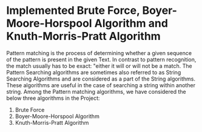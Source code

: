 # Implemented Brute Force, Boyer-Moore-Horspool Algorithm and  Knuth-Morris-Pratt Algorithm


Pattern matching is the process of determining whether a given sequence of
the pattern is present in the given Text. In contrast to pattern recognition, the match
usually has to be exact: "either it will or will not be a match. The Pattern Searching
algorithms are sometimes also referred to as String Searching Algorithms and are
considered as a part of the String algorithms. These algorithms are useful in the case of
searching a string within another string. Among the Pattern matching algorithms, we have
considered the below three algorithms in the Project:
1. Brute Force
2. Boyer-Moore-Horspool Algorithm
3. Knuth-Morris-Pratt Algorithm
